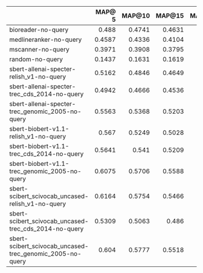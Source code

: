 |                                                           |   MAP@ 5 |   MAP@10 |   MAP@15 |   MAP@20 |   MAP@25 |
|:----------------------------------------------------------|---------:|---------:|---------:|---------:|---------:|
| bioreader-no-query                                        |   0.488  |   0.4741 |   0.4631 |   0.4456 |   0.4317 |
| medlineranker-no-query                                    |   0.4587 |   0.4336 |   0.4104 |   0.4003 |   0.3935 |
| mscanner-no-query                                         |   0.3971 |   0.3908 |   0.3795 |   0.3652 |   0.3546 |
| random-no-query                                           |   0.1437 |   0.1631 |   0.1619 |   0.1633 |   0.1652 |
| sbert-allenai-specter-relish_v1-no-query                  |   0.5162 |   0.4846 |   0.4649 |   0.4572 |   0.4389 |
| sbert-allenai-specter-trec_cds_2014-no-query              |   0.4942 |   0.4666 |   0.4536 |   0.432  |   0.4198 |
| sbert-allenai-specter-trec_genomic_2005-no-query          |   0.5563 |   0.5368 |   0.5203 |   0.5039 |   0.4991 |
| sbert-biobert-v1.1-relish_v1-no-query                     |   0.567  |   0.5249 |   0.5028 |   0.4855 |   0.4761 |
| sbert-biobert-v1.1-trec_cds_2014-no-query                 |   0.5641 |   0.541  |   0.5209 |   0.5129 |   0.4939 |
| sbert-biobert-v1.1-trec_genomic_2005-no-query             |   0.6075 |   0.5706 |   0.5588 |   0.5403 |   0.536  |
| sbert-scibert_scivocab_uncased-relish_v1-no-query         |   0.6164 |   0.5754 |   0.5466 |   0.5378 |   0.5265 |
| sbert-scibert_scivocab_uncased-trec_cds_2014-no-query     |   0.5309 |   0.5063 |   0.486  |   0.4738 |   0.4638 |
| sbert-scibert_scivocab_uncased-trec_genomic_2005-no-query |   0.604  |   0.5777 |   0.5518 |   0.5468 |   0.5382 |